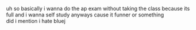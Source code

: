 uh so basically i wanna do the ap exam without taking the class because its full and i wanna self study anyways cause it funner or something  
did i mention i hate bluej
